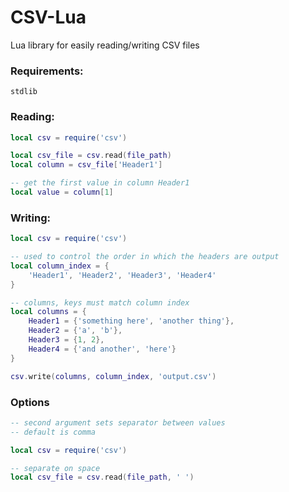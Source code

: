 # CSV-Lua
Lua library for easily reading/writing CSV files

### Requirements:
```stdlib```

### Reading:
```lua
local csv = require('csv')

local csv_file = csv.read(file_path)
local column = csv_file['Header1']

-- get the first value in column Header1
local value = column[1]
```

### Writing:
```lua
local csv = require('csv')

-- used to control the order in which the headers are output
local column_index = {
	'Header1', 'Header2', 'Header3', 'Header4'
}

-- columns, keys must match column index
local columns = {
	Header1 = {'something here', 'another thing'},
	Header2 = {'a', 'b'},
	Header3 = {1, 2},
	Header4 = {'and another', 'here'}
}

csv.write(columns, column_index, 'output.csv')
```

### Options
```lua
-- second argument sets separator between values
-- default is comma

local csv = require('csv')

-- separate on space
local csv_file = csv.read(file_path, ' ')
```
